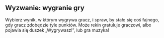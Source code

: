 ## Wyzwanie: wygranie gry

Wybierz wynik, w którym wygrywa gracz, i spraw, by stało się coś fajnego, gdy gracz zdobędzie tyle punktów. Może rekin gratuluje graczowi, albo pojawia się duszek „Wygrywasz!”, lub gra muzyka!